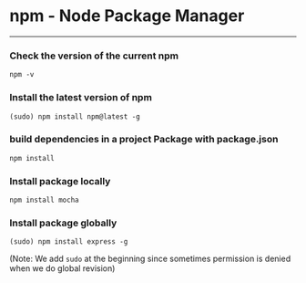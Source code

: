 # npm - Node Package Manager
***
### Check the version of the current npm
```
npm -v
```
### Install the latest version of npm
```
(sudo) npm install npm@latest -g
```
### build dependencies in a project Package with package.json
```
npm install
```
### Install package locally
```
npm install mocha
```
### Install package globally
```
(sudo) npm install express -g
```
(Note: We add `sudo` at the beginning since sometimes permission is denied when we do global revision)
